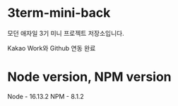 # 3term-mini-back
모던 애자일 3기 미니 프로젝트 저장소입니다.

Kakao Work와 Github 연동 완료

# Node version, NPM version

Node - 16.13.2
NPM - 8.1.2

